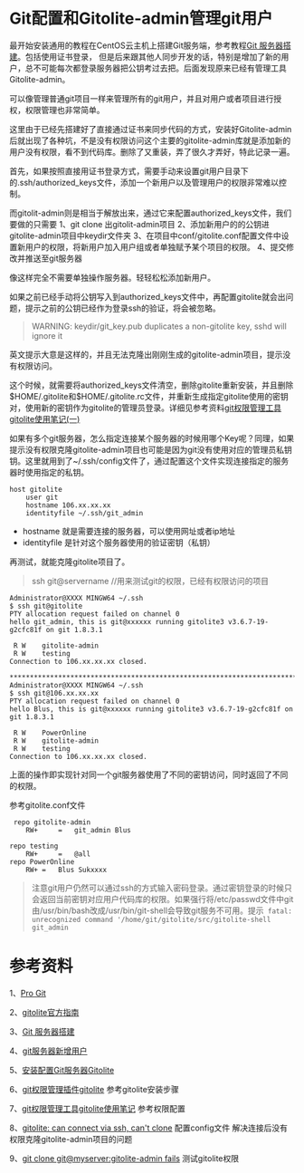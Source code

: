 # Git配置和Gitolite-admin管理git用户

最开始安装通用的教程在CentOS云主机上搭建Git服务端，参考教程[Git 服务器搭建](http://www.runoob.com/git/git-server.html)。包括使用证书登录，
但是后来跟其他人同步开发的话，特别是增加了新的用户，总不可能每次都登录服务器把公钥考过去把。后面发现原来已经有管理工具Gitolite-admin。


可以像管理普通git项目一样来管理所有的git用户，并且对用户或者项目进行授权，权限管理也非常简单。

这里由于已经先搭建好了直接通过证书来同步代码的方式，安装好Gitolite-admin后就出现了各种坑，不是没有权限访问这个主要的gitolite-admin库就是添加新的用户没有权限，看不到代码库。删除了又重装，弄了很久才弄好，特此记录一遍。

首先，如果按照直接用证书登录方式，需要手动来设置git用户目录下的.ssh/authorized_keys文件，添加一个新用户以及管理用户的权限非常难以控制。

而gitolit-admin则是相当于解放出来，通过它来配置authorized_keys文件，我们要做的只需要
1、git clone 出gitolit-admin项目
2、添加新用户的的公钥进gitolite-admin项目中keydir文件夹
3、在项目中conf/gitolite.conf配置文件中设置新用户的权限，将新用户加入用户组或者单独赋予某个项目的权限。
4、提交修改并推送至git服务器

像这样完全不需要单独操作服务器。轻轻松松添加新用户。

如果之前已经手动将公钥写入到authorized_keys文件中，再配置gitolite就会出问题，提示之前的公钥已经作为登录ssh的验证，将会被忽略。
> WARNING: keydir/git_key.pub duplicates a non-gitolite key, sshd will ignore it


英文提示大意是这样的，并且无法克隆出刚刚生成的gitolite-admin项目，提示没有权限访问。

这个时候，就需要将authorized_keys文件清空，删除gitolite重新安装，并且删除$HOME/.gitolite和\$HOME/.gitolite.rc文件，并重新生成指定gitolite使用的密钥对，使用新的密钥作为gitolite的管理员登录。详细见参考资料[git权限管理工具gitolite使用笔记(一)](http://www.cnblogs.com/seanvon/archive/2013/05/28/gitolite.html)



如果有多个git服务器，怎么指定连接某个服务器的时候用哪个Key呢？同理，如果提示没有权限克隆gitolite-admin项目也可能是因为git没有使用对应的管理员私钥钥。这里就用到了~/.ssh/config文件了，通过配置这个文件实现连接指定的服务器时使用指定的私钥。

```
host gitolite
	user git
	hostname 106.xx.xx.xx
	identityfile ~/.ssh/git_admin

```
- hostname 就是需要连接的服务器，可以使用网址或者ip地址
- identityfile 是针对这个服务器使用的验证密钥（私钥）

再测试，就能克隆gitolite项目了。
> ssh git@servername //用来测试git的权限，已经有权限访问的项目

```shell
Administrator@XXXX MINGW64 ~/.ssh
$ ssh git@gitolite
PTY allocation request failed on channel 0
hello git_admin, this is git@xxxxxx running gitolite3 v3.6.7-19-g2cfc81f on git 1.8.3.1

 R W    gitolite-admin
 R W    testing
Connection to 106.xx.xx.xx closed.

***************************************************************************
Administrator@XXXX MINGW64 ~/.ssh
$ ssh git@106.xx.xx.xx
PTY allocation request failed on channel 0
hello Blus, this is git@xxxxxx running gitolite3 v3.6.7-19-g2cfc81f on git 1.8.3.1

 R W    PowerOnline
 R W    gitolite-admin
 R W    testing
Connection to 106.xx.xx.xx closed.

```
上面的操作即实现针对同一个git服务器使用了不同的密钥访问，同时返回了不同的权限。

参考gitolite.conf文件
```
 repo gitolite-admin
	RW+     =   git_admin Blus

repo testing
	RW+     =   @all
repo PowerOnline
	RW+	=   Blus Sukxxxx
```

> 注意git用户仍然可以通过ssh的方式输入密码登录。通过密钥登录的时候只会返回当前密钥对应用户代码库的权限。如果强行将/etc/passwd文件中git 由/usr/bin/bash改成/usr/bin/git-shell会导致git服务不可用。提示```
fatal: unrecognized command '/home/git/gitolite/src/gitolite-shell git_admin```


# 参考资料
1、[Pro Git](http://iissnan.com/progit/)

2、[gitolite官方指南](https://git-scm.com/book/zh/v1/%E6%9C%8D%E5%8A%A1%E5%99%A8%E4%B8%8A%E7%9A%84-Git-Gitolite)

3、[Git 服务器搭建](http://www.runoob.com/git/git-server.html)


4、[git服务器新增用户](http://blog.csdn.net/augusdi/article/details/28099819)


5、[安装配置Git服务器Gitolite](http://williamherry.com/blog/2012/10/03/install-gitolite/)

6、[git权限管理插件gitolite](http://blog.csdn.net/stormragewang/article/details/43487749) 参考gitolite安装步骤

7、[git权限管理工具gitolite使用笔记](http://www.cnblogs.com/seanvon/archive/2013/06/07/3124226.html) 参考权限配置

8、[gitolite: can connect via ssh, can't clone](https://stackoverflow.com/questions/9339272/gitolite-can-connect-via-ssh-cant-clone/9340778#) 配置config文件 解决连接后没有权限克隆gitolite-admin项目的问题

9、[git clone git@myserver:gitolite-admin fails](https://stackoverflow.com/questions/12617672/git-clone-gitmyservergitolite-admin-fails#) 测试gitolite权限

